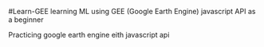 #Learn-GEE
learning ML using GEE (Google Earth Engine) javascript API as a beginner 

Practicing google earth engine eith javascript api 
